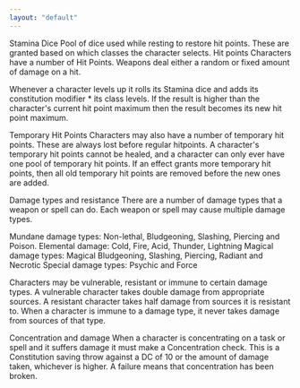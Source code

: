 ```yaml
---
layout: "default"
---
```


Stamina Dice
Pool of dice used while resting to restore hit points. These are granted based on which classes the character selects.
Hit points
Characters have a number of Hit Points. Weapons deal either a random or fixed amount of damage on a hit.

Whenever a character levels up it rolls its Stamina dice and adds its constitution modifier * its class levels. If the result is higher than the character's current hit point maximum then the result becomes its new hit point maximum.

Temporary Hit Points
Characters may also have a number of temporary hit points. These are always lost before regular hitpoints. A character's temporary hit points cannot be healed, and a character can only ever have one pool of temporary hit points. If an effect grants more temporary hit points, then all old temporary hit points are removed before the new ones are added.

Damage types and resistance
There are a number of damage types that a weapon or spell can do. Each weapon or spell may cause multiple damage types.

Mundane damage types: Non-lethal, Bludgeoning, Slashing, Piercing and Poison.
Elemental damage: Cold, Fire, Acid, Thunder, Lightning
Magical damage types: Magical Bludgeoning, Slashing, Piercing, Radiant and Necrotic
Special damage types: Psychic and Force

Characters may be vulnerable, resistant or immune to certain damage types. A vulnerable character takes double damage from appropriate sources. A resistant character takes half damage from sources it is resistant to. When a character is immune to a damage type, it never takes damage from sources of that type.

Concentration and damage
When a character is concentrating on a task or spell and it suffers damage it must make a Concentration check. This is a Constitution saving throw against a DC of 10 or the amount of damage taken, whichever is higher. A failure means that concentration has been broken.
